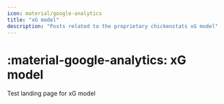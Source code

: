 ```yaml
---
icon: material/google-analytics
title: "xG model"
description: "Posts related to the proprietary chickenstats xG model"
---
```

# :material-google-analytics: **xG model**

Test landing page for xG model